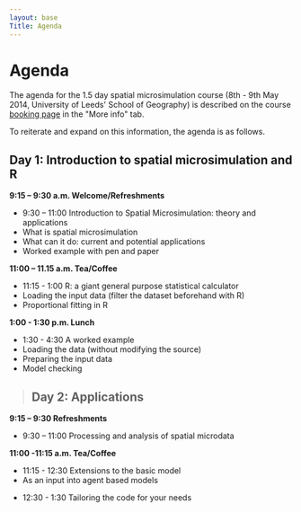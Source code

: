 ```yaml
---
layout: base
Title: Agenda
---
```


<!--todo: add times-->
# Agenda

The agenda for the 1.5 day spatial microsimulation course
(8th - 9th May 2014, University of Leeds' School of Geography)
is described on the course [booking page](http://store.leeds.ac.uk/browse/extra_info.asp?compid=1&modid=2&deptid=9&catid=47&prodid=388) in the "More info" tab.

To reiterate and expand on this information, the agenda is as follows.

## Day 1: Introduction to spatial microsimulation and R

**9:15 – 9:30 a.m. Welcome/Refreshments**

- 9:30 – 11:00 Introduction to Spatial Microsimulation: theory and applications
 - What is spatial microsimulation
 - What can it do: current and potential applications
 - Worked example with pen and paper

**11:00 – 11.15 a.m. Tea/Coffee**

- 11:15 - 1:00 R: a giant general purpose statistical calculator
 - Loading the input data
 (filter the dataset beforehand with R)
 - Proportional fitting in R

**1:00 - 1:30 p.m. Lunch**

<!--- Basic statistical procedures in R relevant to spatial microsimulation-->
<!--- An introduction to geographical data in R-->
- 1:30 - 4:30 A worked example
 - Loading the data (without modifying the source)
 - Preparing the input data
 - Model checking

<!--[>> - Modelling in R<]-->
<!--[>> - The internals of ‘population synthesis’, reweighting and input/outputs data<]-->
<!--[>> - Integerisation: from fractional weights to whole samples<]-->

> ## Day 2: Applications

**9:15 – 9:30 Refreshments**

- 9:30 – 11:00 Processing and analysis of spatial microdata

**11:00 -11:15 a.m. Tea/Coffee** 

- 11:15 - 12:30 Extensions to the basic model
 - As an input into agent based models
<!--- Adding estimated home (and work) locations-->
<!--- Grouping individuals into household units-->
- 12:30 - 1:30 Tailoring the code for your needs


